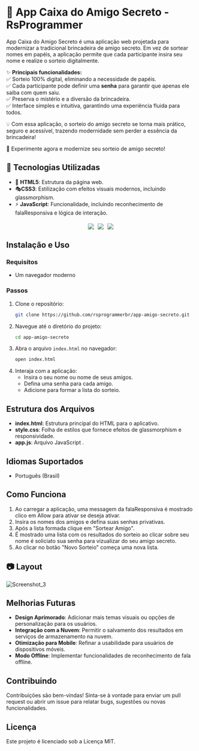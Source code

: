 # 🎁 App Caixa do Amigo Secreto - RsProgrammer  

App Caixa do Amigo Secreto é uma aplicação web projetada para modernizar a tradicional brincadeira de amigo secreto. Em vez de sortear nomes em papéis, a aplicação permite que cada participante insira seu nome e realize o sorteio digitalmente.  

✨ **Principais funcionalidades:**  
✅ Sorteio 100% digital, eliminando a necessidade de papéis.  
✅ Cada participante pode definir uma **senha** para garantir que apenas ele saiba com quem saiu.  
✅ Preserva o mistério e a diversão da brincadeira.  
✅ Interface simples e intuitiva, garantindo uma experiência fluida para todos.  

💡 Com essa aplicação, o sorteio do amigo secreto se torna mais prático, seguro e acessível, trazendo modernidade sem perder a essência da brincadeira!  

🚀 Experimente agora e modernize seu sorteio de amigo secreto!  

## 🚀 Tecnologias Utilizadas
- 🎨 **HTML5**: Estrutura da página web.
- 🎭**CSS3**: Estilização com efeitos visuais modernos, incluindo glassmorphism.
- ⚡ **JavaScript**: Funcionalidade, incluindo reconhecimento de falaResponsiva e lógica de interação.

<div style="display: flex; justify-content: center; gap: 10px; margin-top: 20px;">
  <img src="https://img.icons8.com/fluency/48/html-5.png">
  <img src="https://img.icons8.com/color/48/css3.png">
  <img src="https://img.icons8.com/fluency/48/javascript.png">
</div>

## Instalação e Uso
### Requisitos
- Um navegador moderno

### Passos
1. Clone o repositório:
   ```bash
   git clone https://github.com/rsprogrammerbr/app-amigo-secreto.git    
   ```
2. Navegue até o diretório do projeto:
   ```bash
   cd app-amigo-secreto
   ```
3. Abra o arquivo `index.html` no navegador:
   ```bash
   open index.html
   ```
4. Interaja com a aplicação:
   - Insira o seu nome ou nome de seus amigos.
   - Defina uma senha para cada amigo.
   - Adicione para formar a lista do sorteio.

## Estrutura dos Arquivos
- **index.html**: Estrutura principal do HTML para o aplicativo.
- **style.css**: Folha de estilos que fornece efeitos de glassmorphism e responsividade.
- **app.js**: Arquivo JavaScript .

## Idiomas Suportados

- Português (Brasil)



## Como Funciona
1. Ao carregar a aplicação, uma messagem da falaResponsiva é mostrado clico em Allow para ativar se deseja ativar.
2. Insira os nomes dos amigos e defina suas senhas privativas.
3. Após a lista formada clique em "Sortear Amigo".
4. É mostrado uma lista com os resultados do sorteio ao clicar sobre seu nome é soliciato sua senha para vizualizar do seu amigo secreto.
5. Ao clicar no botão "Novo Sorteio" começa uma nova lista.

## 📷 Layout

![Screenshot_3](https://github.com/user-attachments/assets/3d3d0890-7475-40ca-9eda-36a76fffa2c7)



## Melhorias Futuras
- **Design Aprimorado**: Adicionar mais temas visuais ou opções de personalização para os usuários.
- **Integração com a Nuvem**: Permitir o salvamento dos resultados em serviços de armazenamento na nuvem.
- **Otimização para Mobile**: Refinar a usabilidade para usuários de dispositivos móveis.
- **Modo Offline**: Implementar funcionalidades de reconhecimento de fala offline.

## Contribuindo
Contribuições são bem-vindas! Sinta-se à vontade para enviar um pull request ou abrir um issue para relatar bugs, sugestões ou novas funcionalidades.

## Licença
Este projeto é licenciado sob a Licença MIT.

